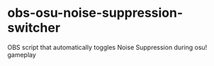 # obs-osu-noise-suppression-switcher
OBS script that automatically toggles Noise Suppression during osu! gameplay
